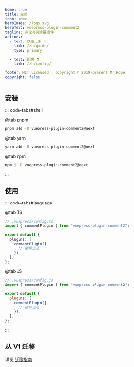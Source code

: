 ```yaml
---
home: true
title: 主页
icon: home
heroImage: /logo.svg
heroText: vuepress-plugin-comment2
tagline: 评论与阅读量插件
actions:
  - text: 快速上手 💡
    link: /zh/guide/
    type: primary

  - text: 配置 🛠
    link: /zh/config/

footer: MIT Licensed | Copyright © 2019-present Mr.Hope
copyright: false
---
```


## 安装

::: code-tabs#shell

@tab pnpm

```bash
pnpm add -D vuepress-plugin-comment2@next
```

@tab yarn

```bash
yarn add -D vuepress-plugin-comment2@next
```

@tab npm

```bash
npm i -D vuepress-plugin-comment2@next
```

:::

## 使用

::: code-tabs#language

@tab TS

```ts
// .vuepress/config.ts
import { commentPlugin } from "vuepress-plugin-comment2";

export default {
  plugins: [
    commentPlugin({
      // 插件选项
    }),
  ],
};
```

@tab JS

```js
// .vuepress/config.js
import { commentPlugin } from "vuepress-plugin-comment2";

export default {
  plugins: [
    commentPlugin({
      // 插件选项
    }),
  ],
};
```

:::

## 从 V1 迁移

详见 [迁移指南](./migration.md)

